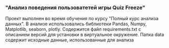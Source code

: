 ### "Анализ поведения пользоватетей игры Quiz Freeze"
Проект выполнен во время обучения по курсу "Полный курс анализа данных". В анализе использовались библиотеки Pandas, Numpy, Matplotlib, seaborn, plotly. 
Содержится файл requirements.txt с описанием версий для установки в виртуальное окружение.
Папка data содержит исходные данные, использованные для анализа
